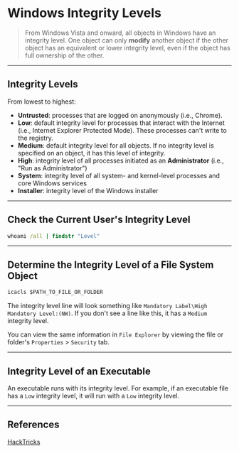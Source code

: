 # Windows Integrity Levels

> From Windows Vista and onward, all objects in Windows have an integrity level. One object can only **modify** another object if the other object has an equivalent or lower integrity level, even if the object has full ownership of the other.

---

## Integrity Levels

From lowest to highest:

- **Untrusted**: processes that are logged on anonymously (i.e., Chrome).
- **Low**: default integrity level for processes that interact with the Internet (i.e., Internet Explorer Protected Mode). These processes can't write to the registry.
- **Medium**: default integrity level for all objects. If no integrity level is specified on an object, it has this level of integrity.
- **High**: integrity level of all processes initiated as an **Administrator** (i.e., "Run as Administrator")
- **System**: integrity level of all system- and kernel-level processes and core Windows services
- **Installer**: integrity level of the Windows installer

---

## Check the Current User's Integrity Level

```cmd
whoami /all | findstr "Level"
```

---

## Determine the Integrity Level of a File System Object

```cmd
icacls $PATH_TO_FILE_OR_FOLDER
```

The integrity level line will look something like `Mandatory Label\High Mandatory Level:(NW)`. If you don't see a line like this, it has a `Medium` integrity level.

You can view the same information in `File Explorer` by viewing the file or folder's `Properties` > `Security` tab.

---

## Integrity Level of an Executable

An executable runs with its integrity level. For example, if an executable file has a `Low` integrity level, it will run with a `Low` integrity level.

---

## References

[HackTricks](https://book.hacktricks.xyz/windows/windows-local-privilege-escalation/integrity-levels)
